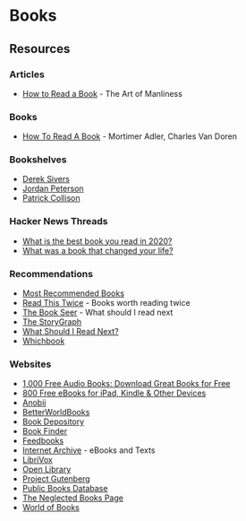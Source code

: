 # Books

## Resources

### Articles

* [How to Read a Book](https://www.artofmanliness.com/articles/how-to-read-a-book/) - The Art of Manliness

### Books

* [How To Read A Book](https://smile.amazon.co.uk/dp/0671212095/) - Mortimer Adler, Charles Van Doren

### Bookshelves

* [Derek Sivers](https://sive.rs/book)
* [Jordan Peterson](https://www.jordanbpeterson.com/great-books/)
* [Patrick Collison](https://patrickcollison.com/bookshelf)

### Hacker News Threads

* [What is the best book you read in 2020?](https://news.ycombinator.com/item?id=25590522)
* [What was a book that changed your life?](https://news.ycombinator.com/item?id=25530700)

### Recommendations

* [Most Recommended Books](https://mostrecommendedbooks.com/)
* [Read This Twice](https://www.readthistwice.com/) - Books worth reading twice
* [The Book Seer](https://bookseer.com/) - What should I read next
* [The StoryGraph](https://app.thestorygraph.com/)
* [What Should I Read Next?](https://www.whatshouldireadnext.com/)
* [Whichbook](https://www.whichbook.net/)

### Websites

* [1,000 Free Audio Books: Download Great Books for Free](https://www.openculture.com/freeaudiobooks)
* [800 Free eBooks for iPad, Kindle & Other Devices](https://www.openculture.com/free_ebooks)
* [Anobii](https://www.anobii.com/)
* [BetterWorldBooks](https://www.betterworldbooks.com/)
* [Book Depository](https://www.bookdepository.com/)
* [Book Finder](https://www.bookfinder.com/)
* [Feedbooks](https://it.feedbooks.com/publicdomain)
* [Internet Archive](https://archive.org/details.php?identifier=texts) - eBooks and Texts
* [LibriVox](https://librivox.org/)
* [Open Library](https://openlibrary.org/)
* [Project Gutenberg](https://www.gutenberg.org/)
* [Public Books Database](https://www.publicbooks.org/public-books-database/)
* [The Neglected Books Page](https://neglectedbooks.com/)
* [World of Books](https://www.worldofbooks.com/en-gb)

